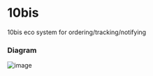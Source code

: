 # 10bis
10bis eco system for ordering/tracking/notifying

### Diagram
![image](https://user-images.githubusercontent.com/12120325/69583617-fb84d200-0fe3-11ea-87b4-ce102277f5dd.png)
